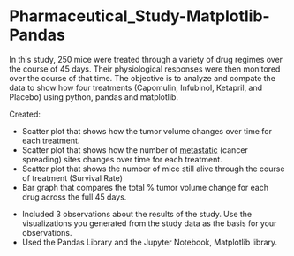 # Pharmaceutical_Study-Matplotlib-Pandas
 In this study, 250 mice were treated through a variety of drug regimes over the course of 45 days. Their physiological responses were then monitored over the course of that time. The objective is to analyze and compate  the data to show how four treatments (Capomulin, Infubinol, Ketapril, and Placebo)  using python, pandas and matplotlib.

Created: 
 - Scatter plot that shows how the tumor volume changes over time for each treatment.
 - Scatter plot that shows how the number of [metastatic](https://en.wikipedia.org/wiki/Metastasis) (cancer spreading) sites changes over time for each treatment.
 - Scatter plot that shows the number of mice still alive through the course of treatment (Survival Rate)
 - Bar graph that compares the total % tumor volume change for each drug across the full 45 days.

* Included 3 observations about the results of the study. Use the visualizations you generated from the study data as the basis for your observations.
* Used the Pandas Library and the Jupyter Notebook, Matplotlib library.



